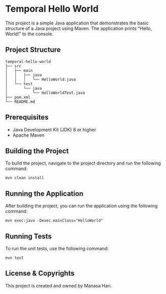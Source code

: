# Temporal Hello World

This project is a simple Java application that demonstrates the basic structure of a Java project using Maven. The application prints "Hello, World!" to the console.

## Project Structure

```
temporal-hello-world
├── src
│   ├── main
│   │   ├── java
│   │   │   └── HelloWorld.java
│   └── test
│       └── java
│           └── HelloWorldTest.java
├── pom.xml
└── README.md
```

## Prerequisites

- Java Development Kit (JDK) 8 or higher
- Apache Maven

## Building the Project

To build the project, navigate to the project directory and run the following command:

```
mvn clean install
```

## Running the Application

After building the project, you can run the application using the following command:

```
mvn exec:java -Dexec.mainClass="HelloWorld"
```

## Running Tests

To run the unit tests, use the following command:

```
mvn test
```

## License & Copyrights

This project is created and owned by Manasa Hari.